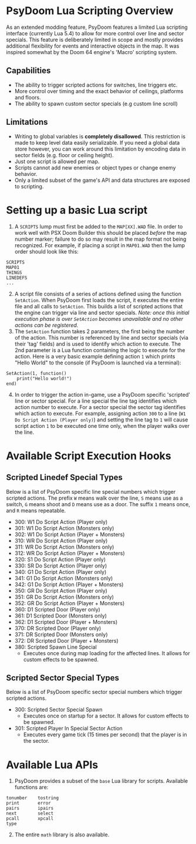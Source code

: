 # PsyDoom Lua Scripting Overview
As an extended modding feature, PsyDoom features a limited Lua scripting interface (currently Lua 5.4) to allow for more control over line and sector specials. This feature is deliberately limited in scope and mostly provides additional flexibility for events and interactive objects in the map. It was inspired somewhat by the Doom 64 engine's 'Macro' scripting system.

## Capabilities
- The ability to trigger scripted actions for switches, line triggers etc.
- More control over timing and the exact behavior of ceilings, platforms and floors.
- The ability to spawn custom sector specials (e.g custom line scroll)

## Limitations
- Writing to global variables is **completely disallowed**. This restriction is made to keep level data easily serializable. If you need a global data store however, you can work around this limitation by encoding data in sector fields (e.g. floor or ceiling height).
- Just one script is allowed per map.
- Scripts cannot add new enemies or object types or change enemy behavior.
- Only a limited subset of the game's API and data structures are exposed to scripting.

# Setting up a basic Lua script
1. A `SCRIPTS` lump must first be added to the `MAP[XX].WAD` file. In order to work well with PSX Doom Builder this should be placed *before* the map number marker; failure to do so may result in the map format not being recognized. For example, if placing a script in `MAP01.WAD` then the lump order should look like this:
```
SCRIPTS
MAP01
THINGS
LINEDEFS
...
```
2. A script file consists of a series of actions defined using the function `SetAction`. When PsyDoom first loads the script, it executes the entire file and all calls to `SetAction`. This builds a list of scripted actions that the engine can trigger via line and sector specials. *Note: once this initial execution phase is over `SetAction` becomes unavailable and no other actions can be registered.*
3. The `SetAction` function takes 2 parameters, the first being the number of the action. This number is referenced by line and sector specials (via their 'tag' fields) and is used to identify which action to execute. The 2nd parameter is a Lua function containing the logic to execute for the action. Here is a very basic example defining action `1` which prints "Hello World" to the console (if PsyDoom is launched via a terminal):
```
SetAction(1, function()
    print("Hello world!")
end)
```
4. In order to trigger the action in-game, use a PsyDoom specific 'scripted' line or sector special. For a line special the line tag identifies which action number to execute. For a sector special the sector tag identifies which action to execute. For example, assigning action `300` to a line (`W1 Do Script Action (Player only)`) and setting the line tag to `1` will cause script action `1` to be executed one time only, when the player walks over the line.

# Available Script Execution Hooks
## Scripted Linedef Special Types
Below is a list of PsyDoom specific line special numbers which trigger scripted actions. The prefix `W` means walk over the line, `S` means use as a switch, `G` means shoot and `D` means use as a door. The suffix `1` means once, and `R` means repeatable.
- 300: W1 Do Script Action (Player only)
- 301: W1 Do Script Action (Monsters only)
- 302: W1 Do Script Action (Player + Monsters)
- 310: WR Do Script Action (Player only)
- 311: WR Do Script Action (Monsters only)
- 312: WR Do Script Action (Player + Monsters)
- 320: S1 Do Script Action (Player only)
- 330: SR Do Script Action (Player only)
- 340: G1 Do Script Action (Player only)
- 341: G1 Do Script Action (Monsters only)
- 342: G1 Do Script Action (Player + Monsters)
- 350: GR Do Script Action (Player only)
- 351: GR Do Script Action (Monsters only)
- 352: GR Do Script Action (Player + Monsters)
- 360: D1 Scripted Door (Player only)
- 361: D1 Scripted Door (Monsters only)
- 362: D1 Scripted Door (Player + Monsters)
- 370: DR Scripted Door (Player only)
- 371: DR Scripted Door (Monsters only)
- 372: DR Scripted Door (Player + Monsters)
- 380: Scripted Spawn Line Special
    - Executes once during map loading for the affected lines. It allows for custom effects to be spawned.

## Scripted Sector Special Types
Below is a list of PsyDoom specific sector special numbers which trigger scripted actions.
- 300: Scripted Sector Special Spawn
    - Executes once on startup for a sector. It allows for custom effects to be spawned.
- 301: Scripted Player In Special Sector Action
    - Executes every game tick (15 times per second) that the player is in the sector.

# Available Lua APIs
1. PsyDoom provides a subset of the `base` Lua library for scripts. Available functions are:
```
tonumber    tostring
print       error
pairs       ipairs
next        select
pcall       xpcall
type
```
2. The entire `math` library is also available.
